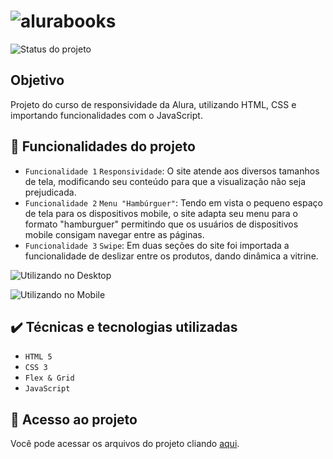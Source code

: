 # ![alurabooks](https://user-images.githubusercontent.com/115735167/211075409-5ef9a515-f6e0-42b6-a435-59d619525765.png)
![Status do projeto](https://img.shields.io/badge/STATUS-EM%20DESENVOLVIMENTO-brightgreen)

## Objetivo
Projeto do curso de responsividade da Alura, utilizando HTML, CSS e importando funcionalidades com o JavaScript.

## 🔨 Funcionalidades do projeto
- `Funcionalidade 1` `Responsividade`: O site atende aos diversos tamanhos de tela, modificando seu conteúdo para que a visualização não seja prejudicada.
- `Funcionalidade 2` `Menu "Hambúrguer"`: Tendo em vista o pequeno espaço de tela para os dispositivos mobile, o site adapta seu menu para o formato "hamburguer" permitindo que os usuários de dispositivos mobile consigam navegar entre as páginas.
- `Funcionalidade 3` `Swipe`: Em duas seções do site foi importada a funcionalidade de deslizar entre os produtos, dando dinâmica a vitrine.

![Utilizando no Desktop](https://user-images.githubusercontent.com/115735167/211079862-455665ca-0668-4755-9414-a7fb7ef73657.gif)

![Utilizando no Mobile](https://user-images.githubusercontent.com/115735167/211079978-c66042f6-817c-488f-bb2a-f2f7c79d0f1b.gif)


## ✔️ Técnicas e tecnologias utilizadas
- ``HTML 5``
- ``CSS 3``
- ``Flex & Grid``
- ``JavaScript``

## 📁 Acesso ao projeto
Você pode acessar os arquivos do projeto cliando [aqui](https://github.com/luc4sleite/alurabook).


